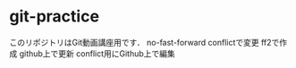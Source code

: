 # git-practice
このリポジトリはGit動画講座用です．
no-fast-forward
conflictで変更
ff2で作成
github上で更新
conflict用にGithub上で編集
